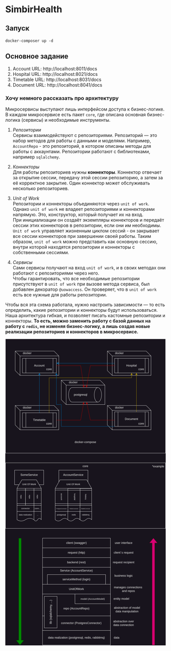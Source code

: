# SimbirHealth

## Запуск
`docker-composer up -d`

## Основное задание
1. Account URL: http://localhost:8011/docs
2. Hospital URL: http://localhost:8021/docs
3. Timetable URL: http://localhost:8031/docs
4. Document URL: http://localhost:8041/docs


### Хочу немного рассказать про архитектуру

Микросервисы выступают лишь интерфейсом доступа к бизнес-логике. В каждом микросервисе есть пакет `core`, где описана основная бизнес-логика (сервисы) и необходимые инструменты.

1. *Репозитории* \
    Сервисы взаимодействуют с репозиториями. Репозиторий — это набор методов для работы с данными и моделями. Например, `AccountRepo` - это репозиторий, в котором описаны методы для работы с аккаунтами. Репозитории работают с библиотеками, например `sqlalchemy`.

2. *Коннекторы* \
    Для работы репозиториев нужны **коннекторы**. Коннектор отвечает за открытие сессии, передачу этой сессии репозиторию, а затем за её корректное закрытие. Один коннектор может обслуживать несколько репозиториев.

3. *Unit of Work* \
    Репозитории и коннекторы объединяются через `unit of work`. Однако `unit of work` не владеет репозиториями и коннекторами напрямую. Это, конструктор, который получает их на вход.  
    При инициализации он создаёт экземпляры коннекторов и передаёт сессии этих коннекторов в репозитории, если они им необходимы.  
    `Unit of work` управляет жизненным циклом сессий - он закрывает все сессии коннекторов при завершении своей работы. Таким образом, `unit of work` можно представить как основную сессию, внутри которой находятся репозитории и коннекторы с собственными сессиями.

4. *Сервисы* \
    Сами сервисы получают на вход `unit of work`, и в своих методах они работают с репозиториями через него.  
    Чтобы гарантировать, что все необходимые репозитории присутствуют в `unit of work` при вызове метода сервиса, был добавлен декоратор `@uowaccess`. Он проверяет, что в `unit of work` есть все нужные для работы репозитории.

Чтобы вся эта схема работала, нужно настроить зависимости — то есть определить, какие репозитории и коннекторы будут использоваться.  
Наша архитектура гибкая, и позволяет писать кастомные репозитории и коннекторы. **То есть, можно заменить работу с базой данных на работу с `redis`, не изменяя бизнес-логику, а лишь создав новые реализации репозиториев и коннекторов в микросервисе.**


![architecture](architecture.png)